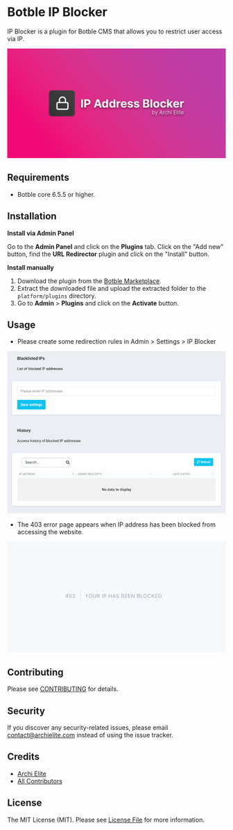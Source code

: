 # Botble IP Blocker

IP Blocker is a plugin for Botble CMS that allows you to restrict user access via IP.

![](screenshot.png)

## Requirements

- Botble core 6.5.5 or higher.

## Installation

**Install via Admin Panel**

Go to the **Admin Panel** and click on the **Plugins** tab. Click on the "Add new" button, find the **URL Redirector** plugin and click on the "Install" button.

**Install manually**

1. Download the plugin from the [Botble Marketplace](https://marketplace.botble.com/products/archielite/url-redirector).
2. Extract the downloaded file and upload the extracted folder to the `platform/plugins` directory.
3. Go to **Admin** > **Plugins** and click on the **Activate** button.

## Usage

- Please create some redirection rules in Admin > Settings > IP Blocker

![](art/setting.png)

- The 403 error page appears when IP address has been blocked from accessing the website.

![](art/403.png)

## Contributing

Please see [CONTRIBUTING](CONTRIBUTING.md) for details.

## Security

If you discover any security-related issues, please email contact@archielite.com instead of using the issue tracker.

## Credits

-   [Archi Elite](https://github.com/archielite)
-   [All Contributors](../../contributors)

## License

The MIT License (MIT). Please see [License File](LICENSE) for more information.